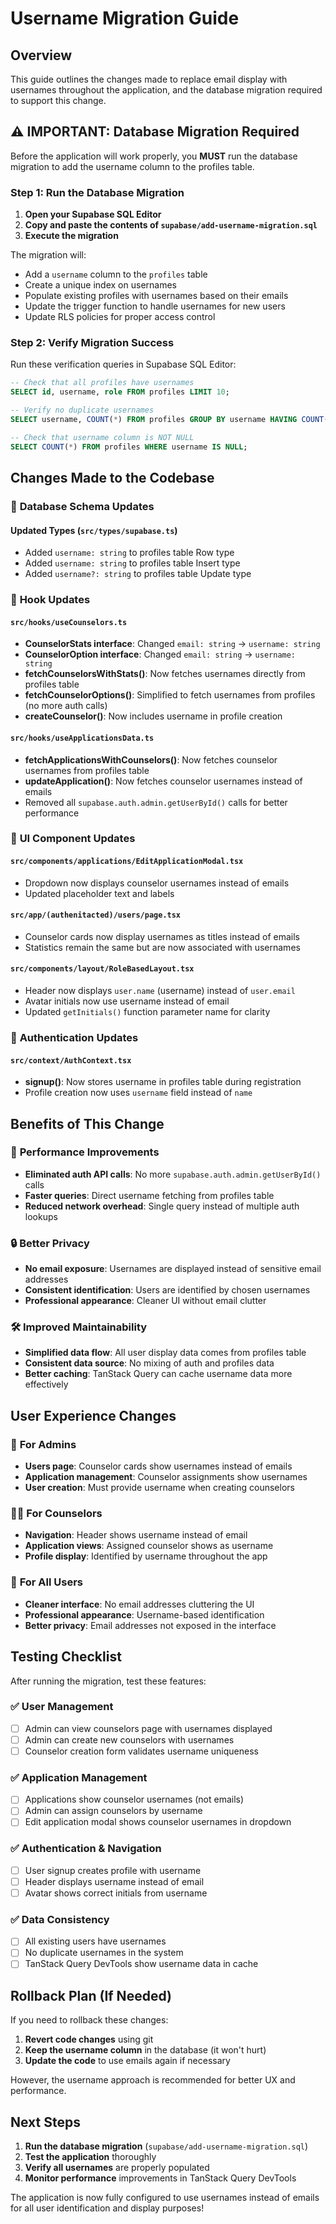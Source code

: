 # Username Migration Guide

## Overview
This guide outlines the changes made to replace email display with usernames throughout the application, and the database migration required to support this change.

## ⚠️ IMPORTANT: Database Migration Required

Before the application will work properly, you **MUST** run the database migration to add the username column to the profiles table.

### Step 1: Run the Database Migration

1. **Open your Supabase SQL Editor**
2. **Copy and paste the contents of `supabase/add-username-migration.sql`**
3. **Execute the migration**

The migration will:
- Add a `username` column to the `profiles` table
- Create a unique index on usernames
- Populate existing profiles with usernames based on their emails
- Update the trigger function to handle usernames for new users
- Update RLS policies for proper access control

### Step 2: Verify Migration Success

Run these verification queries in Supabase SQL Editor:

```sql
-- Check that all profiles have usernames
SELECT id, username, role FROM profiles LIMIT 10;

-- Verify no duplicate usernames
SELECT username, COUNT(*) FROM profiles GROUP BY username HAVING COUNT(*) > 1;

-- Check that username column is NOT NULL
SELECT COUNT(*) FROM profiles WHERE username IS NULL;
```

## Changes Made to the Codebase

### 🔄 **Database Schema Updates**

#### Updated Types (`src/types/supabase.ts`)
- Added `username: string` to profiles table Row type
- Added `username: string` to profiles table Insert type  
- Added `username?: string` to profiles table Update type

### 🎯 **Hook Updates**

#### `src/hooks/useCounselors.ts`
- **CounselorStats interface**: Changed `email: string` → `username: string`
- **CounselorOption interface**: Changed `email: string` → `username: string`
- **fetchCounselorsWithStats()**: Now fetches usernames directly from profiles table
- **fetchCounselorOptions()**: Simplified to fetch usernames from profiles (no more auth calls)
- **createCounselor()**: Now includes username in profile creation

#### `src/hooks/useApplicationsData.ts`
- **fetchApplicationsWithCounselors()**: Now fetches counselor usernames from profiles table
- **updateApplication()**: Now fetches counselor usernames instead of emails
- Removed all `supabase.auth.admin.getUserById()` calls for better performance

### 🎨 **UI Component Updates**

#### `src/components/applications/EditApplicationModal.tsx`
- Dropdown now displays counselor usernames instead of emails
- Updated placeholder text and labels

#### `src/app/(authenitacted)/users/page.tsx`
- Counselor cards now display usernames as titles instead of emails
- Statistics remain the same but are now associated with usernames

#### `src/components/layout/RoleBasedLayout.tsx`
- Header now displays `user.name` (username) instead of `user.email`
- Avatar initials now use username instead of email
- Updated `getInitials()` function parameter name for clarity

### 🔐 **Authentication Updates**

#### `src/context/AuthContext.tsx`
- **signup()**: Now stores username in profiles table during registration
- Profile creation now uses `username` field instead of `name`

## Benefits of This Change

### 🚀 **Performance Improvements**
- **Eliminated auth API calls**: No more `supabase.auth.admin.getUserById()` calls
- **Faster queries**: Direct username fetching from profiles table
- **Reduced network overhead**: Single query instead of multiple auth lookups

### 🔒 **Better Privacy**
- **No email exposure**: Usernames are displayed instead of sensitive email addresses
- **Consistent identification**: Users are identified by chosen usernames
- **Professional appearance**: Cleaner UI without email clutter

### 🛠️ **Improved Maintainability**
- **Simplified data flow**: All user display data comes from profiles table
- **Consistent data source**: No mixing of auth and profiles data
- **Better caching**: TanStack Query can cache username data more effectively

## User Experience Changes

### 👥 **For Admins**
- **Users page**: Counselor cards show usernames instead of emails
- **Application management**: Counselor assignments show usernames
- **User creation**: Must provide username when creating counselors

### 👨‍💼 **For Counselors**
- **Navigation**: Header shows username instead of email
- **Application views**: Assigned counselor shows as username
- **Profile display**: Identified by username throughout the app

### 🎯 **For All Users**
- **Cleaner interface**: No email addresses cluttering the UI
- **Professional appearance**: Username-based identification
- **Better privacy**: Email addresses not exposed in the interface

## Testing Checklist

After running the migration, test these features:

### ✅ **User Management**
- [ ] Admin can view counselors page with usernames displayed
- [ ] Admin can create new counselors with usernames
- [ ] Counselor creation form validates username uniqueness

### ✅ **Application Management**
- [ ] Applications show counselor usernames (not emails)
- [ ] Admin can assign counselors by username
- [ ] Edit application modal shows counselor usernames in dropdown

### ✅ **Authentication & Navigation**
- [ ] User signup creates profile with username
- [ ] Header displays username instead of email
- [ ] Avatar shows correct initials from username

### ✅ **Data Consistency**
- [ ] All existing users have usernames
- [ ] No duplicate usernames in the system
- [ ] TanStack Query DevTools show username data in cache

## Rollback Plan (If Needed)

If you need to rollback these changes:

1. **Revert code changes** using git
2. **Keep the username column** in the database (it won't hurt)
3. **Update the code** to use emails again if necessary

However, the username approach is recommended for better UX and performance.

## Next Steps

1. **Run the database migration** (`supabase/add-username-migration.sql`)
2. **Test the application** thoroughly
3. **Verify all usernames** are properly populated
4. **Monitor performance** improvements in TanStack Query DevTools

The application is now fully configured to use usernames instead of emails for all user identification and display purposes!
